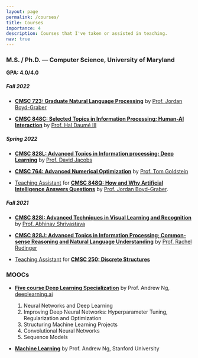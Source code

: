 ```yaml
---
layout: page
permalink: /courses/
title: Courses
importance: 4
description: Courses that I've taken or assisted in teaching.
nav: true
---
```


### M.S. / Ph.D. — Computer Science, University of Maryland 
**GPA: 4.0/4.0**
##### **Fall 2022**

- **[CMSC 723: Graduate Natural Language Processing](http://users.umiacs.umd.edu/~jbg/teaching/CMSC_723/)** by [Prof. Jordan Boyd-Graber](http://boydgraber.org)

- **[CMSC 848C: Selected Topics in Information Processing; Human-AI Interaction](https://docs.google.com/document/d/1n2GQ5A5cZoucyFkptpr27Nje58L4M9SjA8mE0h83ucg/edit)** by [Prof. Hal Daumé III](http://users.umiacs.umd.edu/~hal/)

##### **Spring 2022**

- **[CMSC 828L: Advanced Topics in Information processing: Deep Learning](http://www.cs.umd.edu/~djacobs/CMSC828DeepLearning/Syllabus18.htm)** by [Prof. David Jacobs](https://scholar.google.com/citations?hl=en&user=WH2KmRgAAAAJ)

- **[CMSC 764: Advanced Numerical Optimization](https://www.cs.umd.edu/~tomg/cmsc764_2022/)** by [Prof. Tom Goldstein](http://www.cs.umd.edu/~tomg/)

- [Teaching Assistant]() for **[CMSC 848Q: How and Why Artificial Intelligence Answers Questions](http://users.umiacs.umd.edu/~jbg/teaching/CMSC_848/)** by [Prof. Jordan Boyd-Graber](http://boydgraber.org).

##### **Fall 2021**

- **[CMSC 828I: Advanced Techniques in Visual Learning and Recognition](https://www.cs.umd.edu/class/fall2021/cmsc828i/)** by [Prof. Abhinav Shrivastava](http://www.cs.umd.edu/~abhinav/)

- **[CMSC 828J: Advanced Topics in Information Processing; Common-sense Reasoning and Natural Language Understanding]()** by [Prof. Rachel Rudinger](https://rudinger.github.io/)

- [Teaching Assistant]() for **[CMSC 250: Discrete Structures]()**

### MOOCs

- **[Five course Deep Learning Specialization](https://www.coursera.org/account/accomplishments/specialization/certificate/PA43XSTUFABV)** by Prof. Andrew Ng, [deeplearning.ai](https://deeplearning.ai)
	1. Neural Networks and Deep Learning
	2. Improving Deep Neural Networks: Hyperparameter Tuning, Regularization and Optimization
	3. Structuring Machine Learning Projects
	4. Convolutional Neural Networks
	5. Sequence Models

- **[Machine Learning](https://coursera.org/share/ec6d37900a9d540d89c97af345abace5)** by Prof. Andrew Ng, Stanford University

